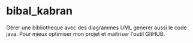 # bibal_kabran
Gérer une bibliotheque avec des diagrammes UML generer  aussi le code java.
Pour mieux optimiser mon projet et maitriser l'outil GitHUB.
